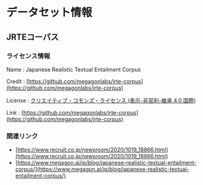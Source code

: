 # データセット情報

## JRTEコーパス

### ライセンス情報

Name
: Japanese Realistic Textual Entailment Corpus

Credit
: [https://github.com/megagonlabs/jrte-corpus](https://github.com/megagonlabs/jrte-corpus)

License
: [クリエイティブ・コモンズ・ライセンス (表示-非営利-継承 4.0 国際)](https://creativecommons.org/licenses/by-nc-sa/4.0/)

Link
: [https://github.com/megagonlabs/jrte-corpus](https://github.com/megagonlabs/jrte-corpus)

### 関連リンク

* [https://www.recruit.co.jp/newsroom/2020/1019_18866.html](https://www.recruit.co.jp/newsroom/2020/1019_18866.html)
* [https://www.megagon.ai/jp/blog/japanese-realistic-textual-entailment-corpus/](https://www.megagon.ai/jp/blog/japanese-realistic-textual-entailment-corpus/)
